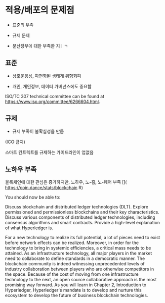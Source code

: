 # 적용/배포의 문제점

* 표준의 부족

* 규제 문제

* 분산장부에 대한 부족한 지ㅣㄱ

## 표준

* 상호운용성, 파편화된 생태계 위험회피

* 개인, 개인정보, 데이터 가버넌스에도 중요함

 ISO/TC 307 technical committee can be found at https://www.iso.org/committee/6266604.html.

## 규제

* 규제 부족이 불확실성을 만듬

(ICO 금지)

스마트 컨트렉트를 규제하는 가이드라인이 업없음

## 노하우 부족

블록체인에 대한 관심은 증가하지만, 
노하우, 노-훔, 노-웨어 부족
[]( https://coin.dance/stats/blockchain R)

You should now be able to:

Discuss blockchain and distributed ledger technologies (DLT).
Explore permissioned and permissionless blockchains and their key characteristics.
Discuss various components of distributed ledger technologies, including consensus algorithms and smart contracts.
Provide a high-level explanation of what Hyperledger is.

For a new technology to realize its full potential, a lot of pieces need to exist before network effects can be realized. Moreover, in order for the technology to bring in systemic efficiencies, a critical mass needs to be attained. As an infrastructure technology, all major players in the market need to collaborate to define standards in a democratic manner. The blockchain community is indeed witnessing unprecedented levels of industry collaboration between players who are otherwise competitors in the space. Because of the cost of moving from one infrastructure technology to the next, an open source collaborative approach is the most promising way forward. As you will learn in Chapter 2, Introduction to Hyperledger, Hyperledger's mandate is to develop and nurture this ecosystem to develop the future of business blockchain technologies.